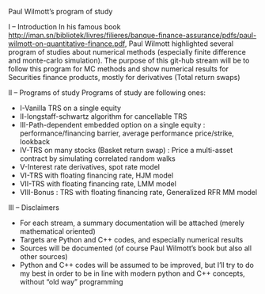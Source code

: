 Paul Wilmott’s program of study

I – Introduction
In his famous book http://iman.sn/bibliotek/livres/filieres/banque-finance-assurance/pdfs/paul-wilmott-on-quantitative-finance.pdf, Paul Wilmott highlighted several program of studies about numerical methods (especially finite difference and monte-carlo simulation). The purpose of this git-hub stream will be to follow this program for MC methods and show numerical results for Securities finance products, mostly for derivatives (Total return swaps)

II – Programs of study
Programs of study are following ones:

- I-Vanilla TRS  on a single equity
- II-longstaff-schwartz algorithm for cancellable TRS
- III-Path-dependent embedded option on a single equity : performance/financing barrier, average performance price/strike, lookback
- IV-TRS on many stocks (Basket return swap) : Price a multi-asset contract by simulating correlated random walks
- V-Interest rate derivatives, spot rate model
- VI-TRS with floating financing rate, HJM model
- VII-TRS with floating financing rate, LMM model
- VIII-Bonus : TRS with floating financing rate, Generalized RFR MM model

III – Disclaimers
-	For each stream, a summary documentation will be attached (merely mathematical oriented)
-	Targets are Python and C++ codes, and especially numerical results
-	Sources will be documented (of course Paul Wilmott’s book but also all other sources)
-	Python and C++ codes will be assumed to be improved, but I’ll try to do my best in order to be in line with modern python and C++ concepts, without “old way” programming
